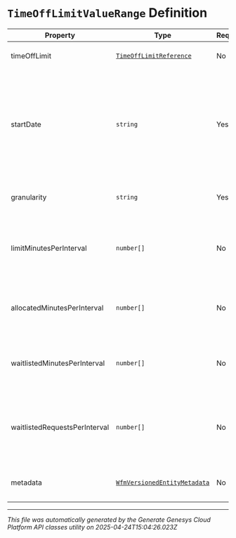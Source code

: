 # `TimeOffLimitValueRange` Definition

| Property | Type | Required | Description |
|----------|------|----------|-------------|
| timeOffLimit | [`TimeOffLimitReference`](timeofflimitreference-definition.md) | No | The ID of the time off limit |
| startDate | `string` | Yes | Start date of the requested date range, in ISO-8601 format. The end date is determined by the size of interval lists |
| granularity | `string` | Yes | Granularity choice for time off limit |
| limitMinutesPerInterval | `number[]` | No | A list of time off limit values in minutes per granularity interval |
| allocatedMinutesPerInterval | `number[]` | No | A list of allocated time off minutes per granularity interval |
| waitlistedMinutesPerInterval | `number[]` | No | A list of waitlisted time off minutes per granularity interval |
| waitlistedRequestsPerInterval | `number[]` | No | The current number of waitlisted time off requests for every interval per granularity |
| metadata | [`WfmVersionedEntityMetadata`](wfmversionedentitymetadata-definition.md) | No | Version metadata for the time off limit |

---

*This file was automatically generated by the Generate Genesys Cloud Platform API classes utility on 2025-04-24T15:04:26.023Z*
